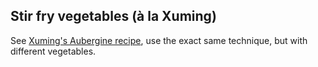 ## Stir fry vegetables (à la Xuming)


See [Xuming's Aubergine recipe](./xumingsaubergine.html), use the exact same technique, but with different vegetables.